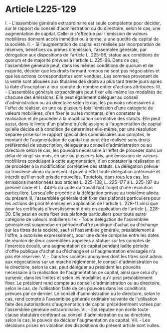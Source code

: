 # Article L225-129

I. - L'assemblée générale extraordinaire est seule compétente pour décider, sur le rapport du conseil d'administration ou du directoire, selon le cas, une augmentation de capital. Celle-ci s'effectue par l'émission de valeurs mobilières donnant accès immédiat ou à terme, à une quotité du capital de la société.   II. - Si l'augmentation de capital est réalisée par incorporation de réserves, bénéfices ou primes d'émission, l'assemblée générale, par dérogation aux dispositions de l'article L. 225-96, statue aux conditions de quorum et de majorité prévues à l'article L. 225-98. Dans ce cas, l'assemblée générale peut, dans les mêmes conditions de quorum et de majorité, décider que les droits formant rompus ne sont pas négociables et que les actions correspondantes sont vendues. Les sommes provenant de la vente sont allouées aux titulaires des droits au plus tard trente jours après la date d'inscription à leur compte du nombre entier d'actions attribuées.   III. - L'assemblée générale extraordinaire peut fixer elle-même les modalités de chacune des émissions.   Elle peut également déléguer au conseil d'administration ou au directoire selon le cas, les pouvoirs nécessaires à l'effet de réaliser, en une ou plusieurs fois l'émission d'une catégorie de valeurs mobilières, d'en fixer le ou les montants, d'en constater la réalisation et de procéder à la modification corrélative des statuts.   Elle peut aussi, dans le limite d'un plafond qu'elle assigne à l'augmentation de capital qu'elle décide et à condition de déterminer elle-même, par une résolution séparée prise sur le rapport spécial des commissaires aux comptes, le montant de l'augmentation de capital qui peut être réalisée sans droits préférentiel de souscription, déléguer au conseil d'administration ou au directoire selon le cas, les pouvoirs nécessaire à l'effet de procéder dans un délai de vingt-six mois, en une ou plusieurs fois, aux émissions de valeurs mobilières conduisant à cette augmentation, d'en constater la réalisation et de procéder à la modification corrélative des statuts.   La délégation prévue au troisième alinéa du présent III prive d'effet toute délégation antérieure et interdit qu'il en soit pris de nouvelles. Toutefois, dans tous les cas, les émissions mentionnées aux articles L. 225-138, L. 225-177 à L. 225-197 du présent code et L. 443-5 du code du travail font l'objet d'une résolution particulière.   Lorsqu'elle procède à la délégation prévue au troisième alinéa du présent III, l'assemblée générale doit fixer des plafonds particuliers pour les actions de priorité émises en application de l'article L. 228-11 ainsi que pour les certificats d'investissement émis en application de l'article L. 228-30. Elle peut en outre fixer des plafonds particuliers pour toute autre catégorie de valeurs mobilières.   IV. - Toute délégation de l'assemblée générale est suspendue en période d'offre publique d'achat ou d'échange sur les titres de la société, sauf si l'assemblée générale, préalablement à l'offre, a autorisée expressément, pour une durée comprise entre les dates de réunion de deux assemblées appelées à statuer sur les comptes de l'exercice écoulé, une augmentation de capital pendant ladite période d'offre publique d'achat ou d'échange et si l'augmentation envisagée n'a pas été réservée.   V. - Dans les sociétés anonymes dont les titres sont admis aux négociations sur un marché réglementé, le conseil d'administration ou le directoire, selon le cas, peut déléguer au président les pouvoirs nécessaire à la réalisation de l'augmentation de capital, ainsi que celui d'y surseoir, dans les limites et selon les modalités qu'il peut préalablement fixer.   Le président rend compte au conseil d'administration ou au directoire, selon le cas, de l'utilisation faite de ces pouvoirs dans les conditions prévues par ce dernier.   Le conseil d'administration ou le directoire, selon le cas, rend compte à l'assemblée générale ordinaire suivante de l'utilisation faite des autorisations d'augmentation de capital précédemment votées par l'assemblée générale extraordinaire.   VI. - Est réputée non écrite toute clause statutaire conférant au conseil d'administration ou au directoire, selon le cas, le pouvoir de décider l'augmentation de capital.   VII. - Les décisions prises en violation des dispositions du présent article sont nulles.
